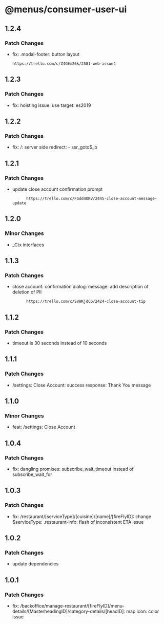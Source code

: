 # @menus/consumer-user-ui

## 1.2.4

### Patch Changes

- fix: .modal-footer: button layout

      https://trello.com/c/Z4GEm26k/2581-web-issue4

## 1.2.3

### Patch Changes

- fix: hoisting issue: use target: es2019

## 1.2.2

### Patch Changes

- fix: /: server side redirect: - ssr_goto\$\_b

## 1.2.1

### Patch Changes

- update close account confirmation prompt

      	    https://trello.com/c/FGdd4OKV/2445-close-account-message-update

## 1.2.0

### Minor Changes

- \_Ctx interfaces

## 1.1.3

### Patch Changes

- close account: confirmation dialog: message: add description of deletion of PII

      	    https://trello.com/c/SVWKjdCG/2424-close-account-tip

## 1.1.2

### Patch Changes

- timeout is 30 seconds instead of 10 seconds

## 1.1.1

### Patch Changes

- /settings: Close Account: success response: Thank You message

## 1.1.0

### Minor Changes

- feat: /settings: Close Account

## 1.0.4

### Patch Changes

- fix: dangling promises: subscribe_wait_timeout instead of subscribe_wait_for

## 1.0.3

### Patch Changes

- fix: /restaurant/[serviceType]/[cuisine]/[name]/[fireFlyID]: change \$serviceType: .restaurant-info: flash of
  inconsistent ETA issue

## 1.0.2

### Patch Changes

- update dependencies

## 1.0.1

### Patch Changes

- fix: /backoffice/manage-restaurant/[fireFlyID]/menu-details/[MasterheadingID]/category-details/[headID]: map icon:
  color issue
